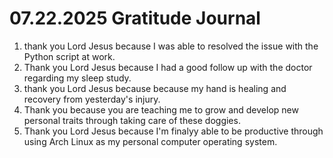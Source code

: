 # 07.22.2025 Gratitude Journal

1. thank you Lord Jesus because I was able to resolved the issue with the Python script
at work.
2. Thank you Lord Jesus because I had a good follow up with the doctor regarding my sleep study.
3. thank you Lord Jesus because because my hand is healing and recovery from yesterday's injury.
4. Thank you because you are teaching me to grow and develop new personal traits through 
taking care of these doggies.
5. Thank you Lord Jesus because I'm finalyy able to be productive through using Arch Linux as
my personal computer operating system.
